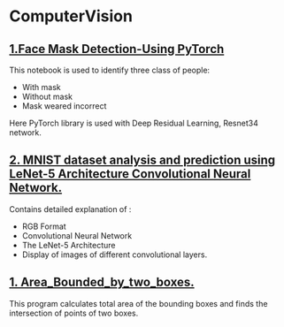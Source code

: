 # ComputerVision
## [1.Face Mask Detection-Using PyTorch](https://github.com/SandKrish/ComputerVision/blob/main/face-mask-detection-using-pytorch.ipynb)
This notebook is used to identify three class of people:
* With mask
* Without mask
* Mask weared incorrect

Here PyTorch library is used with Deep Residual Learning, Resnet34 network. 

## [2. MNIST dataset analysis and prediction using LeNet-5 Architecture Convolutional Neural Network.](https://github.com/SandKrish/ComputerVision/blob/main/mnsit-cnn-with-augmentation.ipynb)
Contains detailed explanation of :
- RGB Format
- Convolutional Neural Network
- The LeNet-5 Architecture 
- Display of images of different convolutional layers.

## [1. Area_Bounded_by_two_boxes.](https://github.com/SandKrish/ComputerVision/blob/main/Area_Bounded_by_two_boxes.ipynb)
This program calculates total area of the bounding boxes and finds the intersection of points of two boxes.
